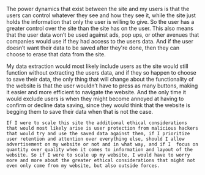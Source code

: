 
The power dynamics that exist between the site and my users is that the users can control whatever they see and how they see it, while the site just holds the information that only the user is willing to give. So the user has a greater control over the site than the site has on the user. This also means that the user data won’t be used against ads, pop ups, or other avenues that companies would use if they had access to the users data. And if the user doesn’t want their data to be saved after they're done, then they can choose to erase that data from the site.

My data extraction would most likely include users as the site would still function without extracting the users data, and if they so happen to choose to save their data, the only thing that will change about the functionality of the website is that the user wouldn’t have to press as many buttons, making it easier and more efficient to navigate the website. And the only time it would exclude users is when they might become annoyed at having to confirm or decline data saving, since they would think that the website is begging them to save their data when that is not the case. 

	If I were to scale this site the additional ethical considerations that would most likely arise is user protection from malicious hackers that would try and use the saved data against them, if I prioritize user retention and attention over everything else, should I allow advertisement on my website or not and in what way, and if I  focus on quantity over quality when it comes to information and layout of the website. So if I were to scale up my website, I would have to worry more and more about the greater ethical considerations that might not even only come from my website, but also outside forces.



